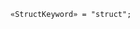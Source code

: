 <!-- This file is generated automatically by infrastructure scripts. Please don't edit by hand. -->

<!-- markdownlint-disable first-line-h1 -->

```{ .ebnf .slang-ebnf #StructKeyword }
«StructKeyword» = "struct";
```
